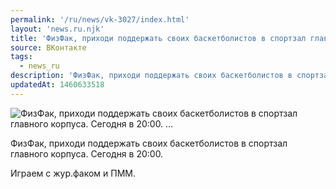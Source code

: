 ```yaml
---
permalink: '/ru/news/vk-3027/index.html'
layout: 'news.ru.njk'
title: 'ФизФак, приходи поддержать своих баскетболистов в спортзал главного корпуса. Сегодня в 20:00.  …'
source: ВКонтакте
tags:
  - news_ru
description: 'ФизФак, приходи поддержать своих баскетболистов в спортзал главного корпуса. Сегодня в 20:00.  …'
updatedAt: 1460633518
---
```

![ФизФак, приходи поддержать своих баскетболистов в спортзал главного корпуса. Сегодня в 20:00.  …](https://sun9-24.userapi.com/impf/c604420/v604420484/2e07/uFm5SIkoBCY.jpg?size=1152x864&quality=96&proxy=1&sign=59fae787a109dcd223ec3664d777e79c&c_uniq_tag=dWu3jP9WX9UzJ95TocsB1SDvUc0BtVyvaWASFuIb1eA&type=album)

ФизФак, приходи поддержать своих баскетболистов в спортзал главного корпуса. Сегодня в 20:00.

Играем с жур.факом и ПММ.
